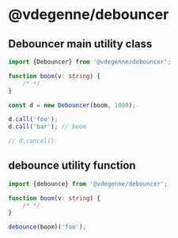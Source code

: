 # @vdegenne/debouncer

## Debouncer main utility class

```ts
import {Debouncer} from '@vdegenne/debouncer';

function boom(v: string) {
	/* */
}

const d = new Debouncer(boom, 1000);

d.call('foo');
d.call('bar'); // boom

// d.cancel()
```

## debounce utility function

```ts
import {debounce} from '@vdegenne/debouncer';

function boom(v: string) {
	/* */
}

debounce(boom)('foo');
```
